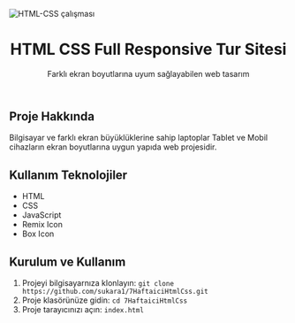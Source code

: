![HTML-CSS çalışması](https://github.com/user-attachments/assets/7fa52ea0-c5ed-43f9-bc0b-004990437ed7)
<!DOCTYPE html>
<html lang="en">
<head>
    <meta charset="UTF-8">
    <meta name="viewport" content="width=device-width, initial-scale=1.0">
</head>
<body>
  <header>
    <h1>HTML CSS Full Responsive Tur Sitesi</h1>
    <p>Farklı ekran boyutlarına uyum sağlayabilen web tasarım</p>
    </header>
  <div class="container">
     <h2>Proje Hakkında</h2>
     <p>Bilgisayar ve farklı ekran büyüklüklerine sahip laptoplar Tablet ve Mobil cihazların ekran boyutlarına uygun yapıda web projesidir.</p>
     <h2>Kullanım Teknolojiler</h2>
      <ul>
          <li>HTML</li>
          <li>CSS</li>
          <li>JavaScript</li>
          <li>Remix Icon</li>
          <li>Box Icon</li>
      </ul>
      <h2>Kurulum ve Kullanım</h2>
      <ol>
          <li>Projeyi bilgisayarnıza klonlayın: <code>git clone https://github.com/sukara1/7HaftaiciHtmlCss.git</code></li>
          <li>Proje klasörünüze gidin: <code>cd 7HaftaiciHtmlCss</code></li>
          <li>Proje tarayıcınızı açın: <code>index.html</code></li>
      </ol>
  </div>
</body>
</html>

